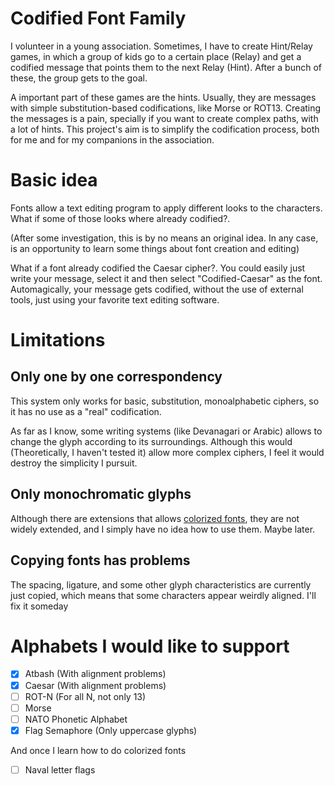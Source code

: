 # Codified Font Family

I volunteer in a young association. Sometimes, I have to create Hint/Relay games, in which a group of kids go to a certain place (Relay) and get a codified message that points them to the next Relay (Hint). After a bunch of these, the group gets to the goal.

A important part of these games are the hints. Usually, they are messages with simple substitution-based codifications, like Morse or ROT13. Creating the messages is a pain, specially if you want to create complex paths, with a lot of hints. This project's aim is to simplify the codification process, both for me and for my companions in the association.

# Basic idea

Fonts allow a text editing program to apply different looks to the characters. What if some of those looks where already codified?.

\(After some investigation, this is by no means an original idea. In any case, is an opportunity to learn some things about font creation and editing)

What if a font already codified the Caesar cipher?. You could easily just write your message, select it and then select "Codified-Caesar" as the font. Automagically, your message gets codified, without the use of external tools, just using your favorite text editing software.

# Limitations

## Only one by one correspondency

This system only works for basic, substitution, monoalphabetic ciphers, so it has no use as a "real" codification.

As far as I know, some writing systems (like Devanagari or Arabic) allows to change the glyph according to its surroundings. Although this would (Theoretically, I haven't tested it) allow more complex ciphers, I feel it would destroy the simplicity I pursuit.

## Only monochromatic glyphs

Although there are extensions that allows [colorized fonts](https://www.colorfonts.wtf/), they are not widely extended, and I simply have no idea how to use them. Maybe later.

## Copying fonts has problems

The spacing, ligature, and some other glyph characteristics are currently just copied, which means that some characters appear weirdly aligned. I'll fix it someday <!-- Read: At the heat dead of the universe, or when I learn how to do it, whichever happens before -->

# Alphabets I would like to support

- [x] Atbash (With alignment problems)
- [x] Caesar (With alignment problems)
- [ ] ROT-N (For all N, not only 13)
- [ ] Morse
- [ ] NATO Phonetic Alphabet
- [x] Flag Semaphore (Only uppercase glyphs)

And once I learn how to do colorized fonts
- [ ] Naval letter flags

